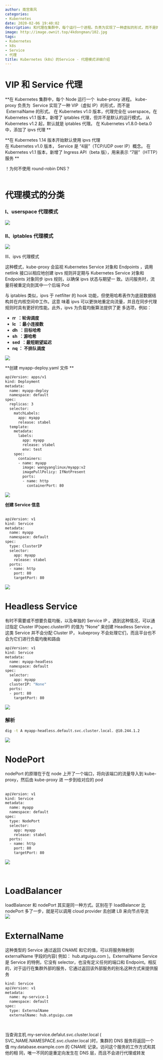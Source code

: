 ```yaml
---
author: 南宫乘风
categories:
- Kubernetes
date: 2020-02-06 19:40:02
description: 和代理在集群中，每个运行一个进程。负责为实现了一种虚拟的形式，而不是的形式。在版本，代理完全在。在版本，新增了代理，但并不是默认的运行模式。从起，默认就是代理。在中，添加了代理在版本开始默认使用代理在。。。。。。。
image: http://image.ownit.top/4kdongman/102.jpg
tags:
- Kubernetes
- k8s
- Service
- 代理
title: Kubernetes（k8s）的Service - 代理模式详细介绍
---
```


<!--more-->

# VIP 和 Service 代理 

**在 Kubernetes 集群中，每个 Node 运行一个  kube-proxy 进程。 kube-proxy 负责为  Service 实现了一种 VIP（虚拟 IP）的形式，而不是  ExternalName 的形式。 在 Kubernetes v1.0 版本，代理完全在 userspace。在 Kubernetes v1.1 版本，新增了 iptables 代理，但并不是默认的运行模式。 从 Kubernetes v1.2 起，默认就是 iptables 代理。 在 Kubernetes v1.8.0-beta.0 中，添加了 ipvs 代理 **

**在 Kubernetes 1.14 版本开始默认使用 ipvs 代理  
在 Kubernetes v1.0 版本， Service 是 “4层”（TCP/UDP over IP）概念。 在 Kubernetes v1.1 版本，新增了 Ingress API（beta 版），用来表示 “7层”（HTTP）服务 **

！为何不使用 round-robin DNS？   
  

# 代理模式的分类 

### Ⅰ、userspace 代理模式 

![](http://image.ownit.top/csdn/20200206170910197.png)

### Ⅱ、iptables 代理模式 

![](http://image.ownit.top/csdn/20200206170935582.png)

Ⅲ、ipvs 代理模式 

这种模式，kube-proxy 会监视 Kubernetes Service 对象和 Endpoints ，调用 netlink 接口以相应地创建 ipvs 规则并定期与 Kubernetes Service 对象和 Endpoints 对象同步 ipvs 规则，以确保 ipvs 状态与期望一 致。访问服务时，流量将被重定向到其中一个后端 Pod 

与 iptables 类似，ipvs 于 netﬁlter 的 hook 功能，但使用哈希表作为底层数据结构并在内核空间中工作。这意 味着 ipvs 可以更快地重定向流量，并且在同步代理规则时具有更好的性能。此外，ipvs 为负载均衡算法提供了更 多选项，例如：

- **rr  ：轮询调度**
- **lc  ：最小连接数**
- **dh  ：目标哈希**
- **sh  ：源哈希**
- **sed  ：最短期望延迟**
- **nq ： 不排队调度**

![](http://image.ownit.top/csdn/20200206171033572.png)

**创建 myapp-deploy.yaml 文件 **

```bash
apiVersion: apps/v1
kind: Deployment
metadata:
  name: myapp-deploy
  namespace: default
spec:
  replicas: 3
  selector:
    matchLabels:
      app: myapp
      release: stabel
  template:
    metadata:
      labels:
        app: myapp
        release: stabel
        env: test
    spec:
      containers:
      - name: myapp
        image: wangyanglinux/myapp:v2
        imagePullPolicy: IfNotPresent
        ports:
        - name: http
          containerPort: 80
```

![](http://image.ownit.top/csdn/20200206180043590.png)

**创建 Service 信息**  
 

```bash
apiVersion: v1
kind: Service
metadata:
  name: myapp
  namespace: default
spec:
  type: ClusterIP
  selector:
    app: myapp
    release: stabel
  ports:
  - name: http
    port: 80
    targetPort: 80
```

![](http://image.ownit.top/csdn/20200206182838531.png)

# Headless Service 

有时不需要或不想要负载均衡，以及单独的 Service IP 。遇到这种情况，可以通过指定 Cluster IP\(spec.clusterIP\) 的值为 “None” 来创建 Headless Service 。这类 Service 并不会分配 Cluster IP， kubeproxy 不会处理它们，而且平台也不会为它们进行负载均衡和路由

```bash
apiVersion: v1
kind: Service
metadata:
  name: myapp-headless
  namespace: default
spec:
  selector:
    app: myapp
  clusterIP: "None"
  ports: 
  - port: 80
    targetPort: 80
```

![](http://image.ownit.top/csdn/20200206183648232.png)

### 解析

```bash
dig -t A myapp-headless.default.svc.cluster.local. @10.244.1.2
```

![](http://image.ownit.top/csdn/20200206184236830.png)

# NodePort 

nodePort 的原理在于在 node 上开了一个端口，将向该端口的流量导入到 kube-proxy，然后由 kube-proxy 进 一步到给对应的 pod  
 

```bash
apiVersion: v1
kind: Service
metadata:
  name: myapp
  namespace: default
spec:
  type: NodePort
  selector:
    app: myapp
    release: stabel
  ports:
  - name: http
    port: 80
    targetPort: 80
```

![](http://image.ownit.top/csdn/20200206192449572.png)

 

# LoadBalancer 

loadBalancer 和 nodePort 其实是同一种方式。区别在于 loadBalancer 比 nodePort 多了一步，就是可以调用 cloud provider 去创建 LB 来向节点导流  
![](http://image.ownit.top/csdn/20200206193040949.png)

# ExternalName 

这种类型的 Service 通过返回 CNAME 和它的值，可以将服务映射到 externalName 字段的内容\( 例如： hub.atguigu.com \)。ExternalName Service 是 Service 的特例，它没有 selector，也没有定义任何的端口和 Endpoint。相反的，对于运行在集群外部的服务，它通过返回该外部服务的别名这种方式来提供服务

```bash
kind: Service
apiVersion: v1
metadata:
  name: my-service-1
  namespace: default
spec:
  type: ExternalName
  externalName: hub.atguigu.com
```

 

当查询主机 my-service.defalut.svc.cluster.local \( SVC\_NAME.NAMESPACE.svc.cluster.local \)时，集群的 DNS 服务将返回一个值 my.database.example.com 的 CNAME 记录。访问这个服务的工作方式和其他的相 同，唯一不同的是重定向发生在 DNS 层，而且不会进行代理或转发